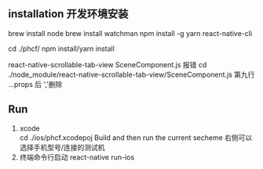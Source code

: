 ## installation 开发环境安装

brew install node
brew install watchman
npm install -g yarn react-native-cli

cd ./phcf/
npm install/yarn install


react-native-scrollable-tab-view SceneComponent.js 报错
    cd ./node_module/react-native-scrollable-tab-view/SceneComponent.js
    第九行  ...props 后 ','删除

## Run

1. xcode  
    cd ./ios/phcf.xcodepoj  Build and then run the current secheme
    右侧可以选择手机型号/连接的测试机
2. 终端命令行启动 react-native run-ios
